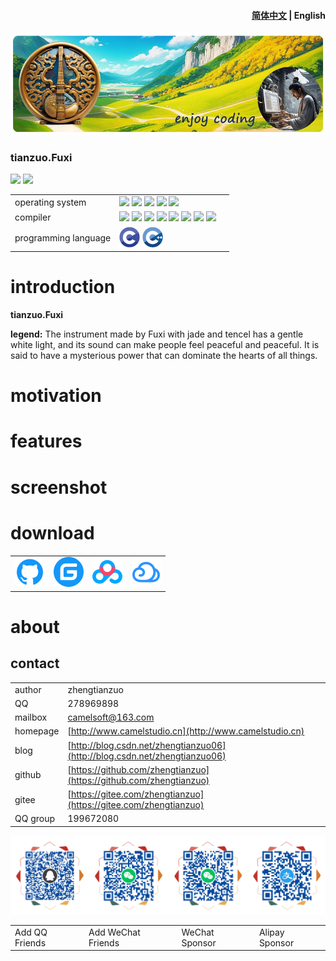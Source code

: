 <h4 align="right"><strong><a href="README.md">简体中文</a></strong> | English</h4>

![](img/logo.jpg)

### tianzuo.Fuxi

![](https://img.shields.io/badge/release-1.0.0.0-blue.svg)
![](https://img.shields.io/badge/date-0.0.0-orange.svg)

||||
|--|--|--|
|operating system|![](https://img.shields.io/badge/os-windows_7+-blue.svg) ![](https://img.shields.io/badge/os-macos_10.14+-lightgrey.svg) ![](https://img.shields.io/badge/os-ubuntu_20.04+-orange.svg) ![](https://img.shields.io/badge/os-android_5.0+-green.svg) ![](https://img.shields.io/badge/os-ios_12.0+-lightgrey.svg)||
|compiler|![](https://img.shields.io/badge/c++-11-blue.svg) ![](https://img.shields.io/badge/msvc-14.0-blue.svg) ![](https://img.shields.io/badge/msvc-14.1-blue.svg) ![](https://img.shields.io/badge/msvc-14.2-blue.svg) ![](https://img.shields.io/badge/msvc-14.3-blue.svg) ![](https://img.shields.io/badge/ndk-21.3-green.svg) ![](https://img.shields.io/badge/llvm-10.0-lightgrey.svg) ![](https://img.shields.io/badge/gcc-9.4-orange.svg)||
|programming language|![](img/C.png) ![](img/C__.png)||
# introduction

**tianzuo.Fuxi** 

**legend:**
The instrument made by Fuxi with jade and tencel has a gentle white light, and its sound can make people feel peaceful and peaceful. It is said to have a mysterious power that can dominate the hearts of all things.

# motivation

# features

# screenshot

# download

|||||
|--|--|--|--|
|[![download](img/com_btnGitHub.svg)](https://github.com/zhengtianzuo/tianzuo.Fuxi/releases)|[![download](img/com_btnGitee.svg)](https://gitee.com/zhengtianzuo/tianzuo.Fuxi/releases)|[![download](img/down_baidu.svg)](https://pan.baidu.com/s/13gNg0oykjTK8sLIFzB9iNA?pwd=1234)|[![download](img/down_weiyun.svg)](https://share.weiyun.com/ReeeXXwu)|

# about
## contact

||||
|--|--|--|
|author|zhengtianzuo||
|QQ|278969898||
|mailbox|camelsoft@163.com||
|homepage|[http://www.camelstudio.cn](http://www.camelstudio.cn)||
|blog|[http://blog.csdn.net/zhengtianzuo06](http://blog.csdn.net/zhengtianzuo06)||
|github|[https://github.com/zhengtianzuo](https://github.com/zhengtianzuo)||
|gitee|[https://gitee.com/zhengtianzuo](https://gitee.com/zhengtianzuo)||
|QQ group|199672080||

![](img/allinone.png)

|||||
|--|--|--|--|
|Add QQ Friends|Add WeChat Friends|WeChat Sponsor|Alipay Sponsor|




